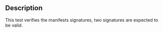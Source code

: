 ## Description

This test verifies the manifests signatures, two signatures are expected to be valid.

